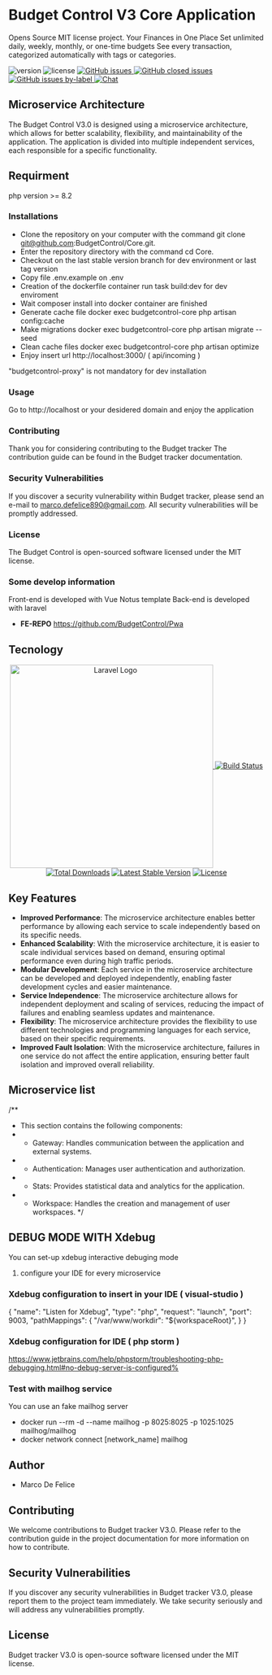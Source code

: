 # Budget Control V3 Core Application
Opens Source MIT license project. Your Finances in One Place Set unlimited daily, weekly, monthly, or one-time budgets See every transaction, categorized automatically with tags or categories.

![version](https://img.shields.io/badge/version-2.2.2-blue.svg) ![license](https://img.shields.io/badge/license-MIT-blue.svg) <a 
href="https://github.com/budgetcontrol/services/issues?q=is%3Aopen+is%3Aissue" target="_blank">![GitHub issues](https://img.shields.io/github/issues/budgetcontrol/Services)
</a> <a href="https://github.com/budgetcontrol/services/issues?q=is%3Aissue+is%3Aclosed" target="_blank">![GitHub closed issues](https://img.shields.io/github/issues-closed/budgetcontrol/Services?color=green)
</a> <a href="https://github.com/budgetcontrol/services/issues?q=is%3Aissue+is%3Aopen+label%3Abug" target="_blank">![GitHub issues by-label](https://img.shields.io/github/issues/budgetcontrol/Services/bug?color=red)
</a><a href="https://discord.gg/TtMTeUbSpW" target="_blank">![Chat](https://img.shields.io/badge/chat-on%20discord-7289da.svg)</a>

## Microservice Architecture
The Budget Control V3.0 is designed using a microservice architecture, which allows for better scalability, flexibility, and maintainability of the application. The application is divided into multiple independent services, each responsible for a specific functionality.

## Requirment
php version >= 8.2

### Installations
* Clone the repository on your computer with the command git clone git@github.com:BudgetControl/Core.git.
* Enter the repository directory with the command cd Core.
* Checkout on the last stable version branch for dev environment or last tag version
* Copy file .env.example on .env 
* Creation of the dockerfile container
   run task build:dev for dev enviroment
* Wait composer install into docker container are finished
* Generate cache file
   docker exec budgetcontrol-core php artisan config:cache
* Make migrations
   docker exec budgetcontrol-core php artisan migrate --seed
* Clean cache files
   docker exec budgetcontrol-core php artisan optimize
* Enjoy
   insert url http://localhost:3000/ ( api/incoming )

"budgetcontrol-proxy" is not mandatory for dev installation
   
### Usage
Go to http://localhost or your desidered domain and enjoy the application

### Contributing
Thank you for considering contributing to the Budget tracker The contribution guide can be found in the Budget tracker documentation.

### Security Vulnerabilities
If you discover a security vulnerability within Budget tracker, please send an e-mail to marco.defelice890@gmail.com. All security vulnerabilities will be promptly addressed.

### License
The Budget Control is open-sourced software licensed under the MIT license.

### Some develop information
Front-end is developed with Vue Notus template Back-end is developed with laravel
- **FE-REPO** https://github.com/BudgetControl/Pwa

## Tecnology
<p align="center"><a href="https://laravel.com" target="_blank"><img src="https://raw.githubusercontent.com/laravel/art/master/logo-lockup/5%20SVG/2%20CMYK/1%20Full%20Color/laravel-logolockup-cmyk-red.svg" width="400" alt="Laravel Logo"$
<p align="center">
<a href="https://travis-ci.org/laravel/framework"><img src="https://travis-ci.org/laravel/framework.svg" alt="Build Status"></a>
<a href="https://packagist.org/packages/laravel/framework"><img src="https://img.shields.io/packagist/dt/laravel/framework" alt="Total Downloads"></a>
<a href="https://packagist.org/packages/laravel/framework"><img src="https://img.shields.io/packagist/v/laravel/framework" alt="Latest Stable Version"></a>
<a href="https://packagist.org/packages/laravel/framework"><img src="https://img.shields.io/packagist/l/laravel/framework" alt="License"></a>
</p>

## Key Features
- **Improved Performance**: The microservice architecture enables better performance by allowing each service to scale independently based on its specific needs.
- **Enhanced Scalability**: With the microservice architecture, it is easier to scale individual services based on demand, ensuring optimal performance even during high traffic periods.
- **Modular Development**: Each service in the microservice architecture can be developed and deployed independently, enabling faster development cycles and easier maintenance.
- **Service Independence**: The microservice architecture allows for independent deployment and scaling of services, reducing the impact of failures and enabling seamless updates and maintenance.
- **Flexibility**: The microservice architecture provides the flexibility to use different technologies and programming languages for each service, based on their specific requirements.
- **Improved Fault Isolation**: With the microservice architecture, failures in one service do not affect the entire application, ensuring better fault isolation and improved overall reliability.

## Microservice list
/**
 * This section contains the following components:
 * - Gateway: Handles communication between the application and external systems.
 * - Authentication: Manages user authentication and authorization.
 * - Stats: Provides statistical data and analytics for the application.
 * - Workspace: Handles the creation and management of user workspaces.
 */

## DEBUG MODE WITH Xdebug
You can set-up xdebug interactive debuging mode

1. configure your IDE for every microservice

### Xdebug configuration to insert in your IDE ( visual-studio )
{
    "name": "Listen for Xdebug",
    "type": "php",
    "request": "launch",
    "port": 9003,
    "pathMappings": {
        "/var/www/workdir": "${workspaceRoot}",
    }
}

### Xdebug configuration for IDE ( php storm )
https://www.jetbrains.com/help/phpstorm/troubleshooting-php-debugging.html#no-debug-server-is-configured% 

### Test with mailhog service
You can use an fake mailhog server
- docker run --rm -d --name mailhog -p 8025:8025 -p 1025:1025 mailhog/mailhog
- docker network connect [network_name] mailhog

## Author
* Marco De Felice

## Contributing
We welcome contributions to Budget tracker V3.0. Please refer to the contribution guide in the project documentation for more information on how to contribute.

## Security Vulnerabilities
If you discover any security vulnerabilities in Budget tracker V3.0, please report them to the project team immediately. We take security seriously and will address any vulnerabilities promptly.

## License
Budget tracker V3.0 is open-source software licensed under the MIT license.
